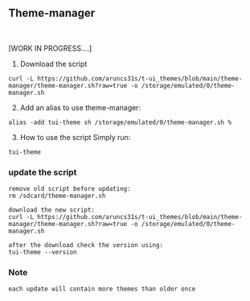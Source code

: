 ## Theme-manager
<br>


[WORK IN PROGRESS....]


1) Download the script
```
curl -L https://github.com/aruncs31s/t-ui_themes/blob/main/theme-manager/theme-manager.sh?raw=true -o /storage/emulated/0/theme-manager.sh
```

2) Add an alias to use theme-manager:
```
alias -add tui-theme sh /storage/emulated/0/theme-manager.sh %
```


3) How to use the script
Simply run:
```
tui-theme
```


### update the script

```
remove old script before updating:
rm /sdcard/theme-manager.sh

download the new script:
curl -L https://github.com/aruncs31s/t-ui_themes/blob/main/theme-manager/theme-manager.sh?raw=true -o /storage/emulated/0/theme-manager.sh

after the download check the version using:
tui-theme --version

```
### Note 
```
each update will contain more themes than older once
